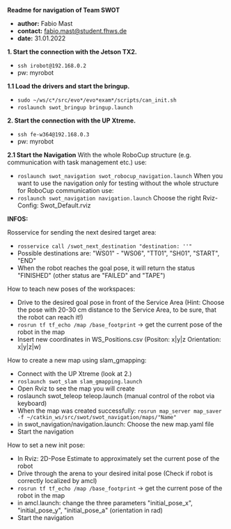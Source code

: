 **Readme for navigation of Team SWOT**

- **author:** Fabio Mast
- **contact:** fabio.mast@student.fhws.de
- **date:** 31.01.2022

**1. Start the connection with the Jetson TX2.**
  - `ssh irobot@192.168.0.2`
  - pw: myrobot 

**1.1 Load the drivers and start the bringup.**
  - `sudo ~/ws/c*/src/evo*/evo*exam*/scripts/can_init.sh`
  - `roslaunch swot_bringup bringup.launch`

**2. Start the connection with the UP Xtreme.**
  - `ssh fe-w364@192.168.0.3`
  - pw: myrobot 

**2.1 Start the Navigation** 
With the whole RoboCup structure (e.g. communication with task management etc.) use:
  - `roslaunch swot_navigation swot_robocup_navigation.launch`
When you want to use the navigation only for testing without the whole structure for RoboCup communication use:
  - `roslaunch swot_navigation navigation.launch`
Choose the right Rviz-Config: Swot_Default.rviz


**INFOS:**

Rosservice for sending the next desired target area:
  - `rosservice call /swot_next_destination "destination: ''"`
  - Possible destinations are: "WS01" - "WS06", "TT01", "SH01", "START", "END"
  - When the robot reaches the goal pose, it will return the status "FINISHED" (other status are "FAILED" and "TAPE")

How to teach new poses of the workspaces:
  - Drive to the desired goal pose in front of the Service Area 
  (Hint: Choose the pose with 20-30 cm distance to the Service Area, to be sure, that the robot can reach it!)
  - `rosrun tf tf_echo /map /base_footprint` -> get the current pose of the robot in the map
  - Insert new coordinates in WS_Positions.csv (Positon: x|y|z Orientation: x|y|z|w)


How to create a new map using slam_gmapping:
  - Connect with the UP Xtreme (look at 2.)
  - `roslaunch swot_slam slam_gmapping.launch`
  - Open Rviz to see the map you will create
  - roslaunch swot_teleop teleop.launch (manual control of the robot via keyboard)
  - When the map was created successfully: `rosrun map_server map_saver -f ~/catkin_ws/src/swot/swot_navigation/maps/"Name"`
  - in swot_navigation/navigation.launch: Choose the new map.yaml file
  - Start the navigation


How to set a new init pose:
  - In Rviz: 2D-Pose Estimate to approximately set the current pose of the robot
  - Drive through the arena to your desired inital pose (Check if robot is correctly localized by amcl)
  - `rosrun tf tf_echo /map /base_footprint` -> get the current pose of the robot in the map
  - in amcl.launch: change the three parameters "initial_pose_x", "initial_pose_y", "initial_pose_a" (orientation in rad)
  - Start the navigation
